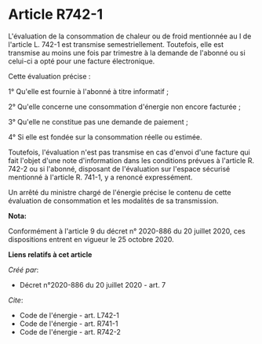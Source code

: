 # Article R742-1

L'évaluation de la consommation de chaleur ou de froid mentionnée au I de l'article L. 742-1 est transmise semestriellement.
Toutefois, elle est transmise au moins une fois par trimestre à la demande de l'abonné ou si celui-ci a opté pour une facture
électronique. 

Cette évaluation précise : 

1° Qu'elle est fournie à l'abonné à titre informatif ; 

2° Qu'elle concerne une consommation d'énergie non encore facturée ; 

3° Qu'elle ne constitue pas une demande de paiement ; 

4° Si elle est fondée sur la consommation réelle ou estimée. 

Toutefois, l'évaluation n'est pas transmise en cas d'envoi d'une facture qui fait l'objet d'une note d'information dans les
conditions prévues à l'article R. 742-2 ou si l'abonné, disposant de l'évaluation sur l'espace sécurisé mentionné à l'article
R. 741-1, y a renoncé expressément. 

Un arrêté du ministre chargé de l'énergie précise le contenu de cette évaluation de consommation et les modalités de sa
transmission.

**Nota:**

Conformément à l'article 9 du décret n° 2020-886 du 20 juillet 2020, ces dispositions entrent en vigueur le 25 octobre 2020.

**Liens relatifs à cet article**

_Créé par_:

  - Décret n°2020-886 du 20 juillet 2020 - art. 7

_Cite_:

  - Code de l'énergie - art. L742-1
  - Code de l'énergie - art. R741-1
  - Code de l'énergie - art. R742-2

